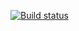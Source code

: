 [![Build status](https://ci.appveyor.com/api/projects/status/k52hsvo1792j4jau?svg=true)](https://ci.appveyor.com/project/BezBzz/postmanecho)
